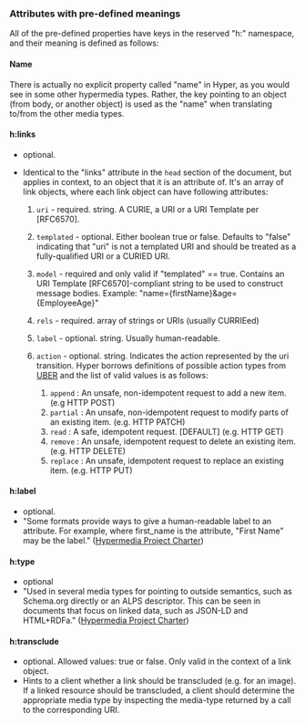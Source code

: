 ### Attributes with pre-defined meanings

All of the pre-defined properties have keys in the
reserved "h:" namespace, and their meaning is defined as follows:

#### Name

There is actually no explicit property called "name" in Hyper, as you would see
in some other hypermedia types. Rather, the key pointing to an object
(from body, or another object)  is used as the "name" when translating
to/from the other media types.

#### h:links

  - optional.
  - Identical to the "links" attribute in the `head` section of the document,
    but applies in context, to an object that it is an attribute of. It's an
    array of link objects, where each link object can have following attributes:

    1. `uri` - required. string. A CURIE, a URI or a URI Template per [RFC6570].
    2. `templated` - optional. Either boolean true or false. Defaults to "false" indicating
        that "uri" is not a templated URI and should be treated as a fully-qualified
        URI or a CURIED URI.
    3. `model` - required and only valid if "templated" == true. Contains an URI
       Template [RFC6570]-compliant string to be used to construct message
       bodies. Example: "name={firstName}&age={EmployeeAge}"
    4. `rels` - required. array of strings or URIs (usually CURRIEed)
    5. `label` - optional. string. Usually human-readable.
    6. `action` - optional. string. Indicates the action represented by the uri
       transition. Hyper borrows definitions of possible action types from
       [UBER](http://www.uberhypermedia.org) and the list of valid values is as
       follows:

        1. `append` : An unsafe, non-idempotent request to add a new item. (e.g HTTP POST)
        2. `partial` : An unsafe, non-idempotent request to modify parts of an existing item. (e.g. HTTP PATCH)
        3. `read` : A safe, idempotent request. [DEFAULT] (e.g. HTTP GET)
        4. `remove` : An unsafe, idempotent request to delete an existing item. (e.g. HTTP DELETE)
        5. `replace` : An unsafe, idempotent request to replace an existing item. (e.g. HTTP PUT)

#### h:label

  - optional.
  - "Some formats provide ways to give a human-readable label to an attribute.
    For example, where first_name is the attribute, "First Name" may be the
    label." ([Hypermedia Project
    Charter](https://github.com/the-hypermedia-project/charter/blob/master/reference/hypermedia-elements.md))

#### h:type

  - optional
  - "Used in several media types for pointing to outside semantics, such as
    Schema.org directly or an ALPS descriptor. This can be seen in documents
    that focus on linked data, such as JSON-LD and HTML+RDFa." ([Hypermedia
    Project
    Charter](https://github.com/the-hypermedia-project/charter/blob/master/reference/hypermedia-elements.md))

#### h:transclude

  - optional. Allowed values: true or false. Only valid in the context of a link object.
  - Hints to a client whether a link should be transcluded (e.g. for an image).
    If a linked resource should be transcluded, a client should determine the
    appropriate media type by inspecting the media-type returned by a call to
    the corresponding URI.
